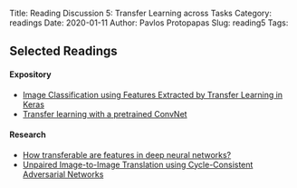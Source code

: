 Title: Reading Discussion 5: Transfer Learning across Tasks
Category: readings
Date: 2020-01-11
Author: Pavlos Protopapas
Slug: reading5
Tags:  

## Selected Readings
#### Expository
- [Image Classification using Features Extracted by Transfer Learning in Keras](https://www.alibabacloud.com/blog/part-3-image-classification-using-features-extracted-by-transfer-learning-in-keras_595291)
- [Transfer learning with a pretrained ConvNet](https://www.tensorflow.org/tutorials/images/transfer_learning)

#### Research
- [How transferable are features in deep neural networks?](https://arxiv.org/abs/1411.1792)
- [Unpaired Image-to-Image Translation using Cycle-Consistent Adversarial Networks](https://arxiv.org/pdf/1703.10593.pdf)